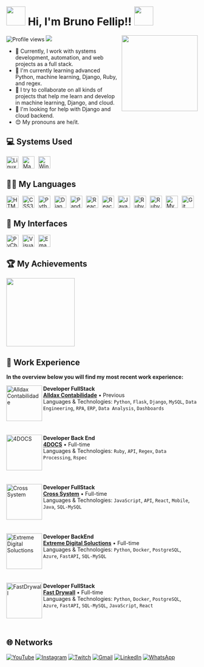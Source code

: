 <h1 align="left"><img src="https://user-images.githubusercontent.com/74038190/226127913-88de86d3-8437-45b9-a3b6-e746b47f655a.gif" height="50px"> Hi, I'm Bruno Fellip!! <img src="https://user-images.githubusercontent.com/74038190/226127913-88de86d3-8437-45b9-a3b6-e746b47f655a.gif" height="50px"></h1> 
<img align="right" height="200em" src="https://media.giphy.com/media/KEYMsj2LcXzfcTP5ii/giphy.gif?cid=ecf05e47dgbzw4mcxq0wpgjihjknkn7g9dqy784c9adnq1p6&ep=v1_gifs_search&rid=giphy.gif&ct=g"/>
<p align="left">
  <img src="https://komarev.com/ghpvc/?username=BrunoFellipS&color=blue" alt="Profile views" />
  <img src="https://img.shields.io/github/followers/BrunoFellipS.svg?style=social&label=Follow&maxAge=2592000"/>
</p>

- 🔭 Currently, I work with systems development, automation, and web projects as a full stack.
- 🌱 I'm currently learning advanced Python, machine learning, Django, Ruby, and regex.
- 👯 I try to collaborate on all kinds of projects that help me learn and develop in machine learning, Django, and cloud.
- 🤔 I'm looking for help with Django and cloud backend.
- 😊 My pronouns are he/it.

## 💻 Systems Used

<div style="display: flex; flex-direction: row; gap: 10px;">
  <img height="32" src="https://img.shields.io/badge/Linux-FCC624?style=for-the-badge&logo=linux&logoColor=black" alt="Linux"/>
  <img height="32" src="https://shields.io/badge/MacOS--9cf?logo=Apple&style=social" alt="Mac"/>
  <img height="32" src="https://img.shields.io/badge/Windows-0078D6?style=for-the-badge&logo=windows&logoColor=white" alt="Windows"/>
</div>

## 👨‍💻 My Languages

<div style="display: flex; flex-direction: row; gap: 10px; flex-wrap: wrap;">
  <img height="32" src="https://img.shields.io/badge/HTML5-E34F26?style=for-the-badge&logo=html5&logoColor=white" alt="HTML5"/>
  <img height="32" src="https://img.shields.io/badge/CSS3-1572B6?style=for-the-badge&logo=css3&logoColor=white" alt="CSS3"/>
  <img height="32" src="https://img.shields.io/badge/Python-3776AB?style=for-the-badge&logo=python&logoColor=white" alt="Python"/>
  <img height="32" src="https://img.shields.io/badge/Django-092E20?style=for-the-badge&logo=django&logoColor=white" alt="Django"/>
  <img height="32" src="https://cdn.jsdelivr.net/gh/devicons/devicon/icons/pandas/pandas-original.svg" alt="Pandas"/>
  <img height="32" src="https://img.shields.io/badge/React_Native-20232A?style=for-the-badge&logo=react&logoColor=61DAFB" alt="React Native"/>
  <img height="32" src="https://img.shields.io/badge/React-20232A?style=for-the-badge&logo=react&logoColor=61DAFB" alt="React"/>
  <img height="32" src="https://img.shields.io/badge/JavaScript-F7DF1E?style=for-the-badge&logo=javascript&logoColor=black" alt="JavaScript"/>
  <img height="32" src="https://img.shields.io/badge/Ruby_on_Rails-CC0000?style=for-the-badge&logo=ruby-on-rails&logoColor=white" alt="Ruby on Rails"/>
  <img height="32" src="https://img.shields.io/badge/Ruby-CC342D?style=for-the-badge&logo=ruby&logoColor=white" alt="Ruby"/>
  <img height="32" src="https://img.shields.io/badge/MySQL-00000F?style=for-the-badge&logo=mysql&logoColor=white" alt="MySQL"/>
  <img height="32" src="https://img.shields.io/badge/GIT-E44C30?style=for-the-badge&logo=git&logoColor=white" alt="Git"/>
</div>

## 📝 My Interfaces

<div style="display: flex; flex-direction: row; gap: 10px;">
  <img height="32" src="https://img.shields.io/badge/PyCharm-000000.svg?&style=for-the-badge&logo=PyCharm&logoColor=white" alt="PyCharm"/>
  <img height="32" src="https://img.shields.io/badge/Visual_Studio_Code-0078D4?style=for-the-badge&logo=visual%20studio%20code&logoColor=white" alt="Visual Studio Code"/>
  <img height="32" src="https://img.shields.io/badge/Emacs-%237F5AB6.svg?&style=for-the-badge&logo=gnu-emacs&logoColor=white" alt="Emacs"/>
</div>

## 🏆 My Achievements

<div  style="display: flex; flex-direction: columns;">
  <a href="https://github.com/BrunoFellipS">
    <img loading="lazy" height="180em" src="https://github-readme-stats.vercel.app/api/top-langs/?username=BrunoFellipS&layout=compact&langs_count=7&theme=tokyonight&token=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"/>
  </a>
</div>

## 🧐 Work Experience
  
**In the overview below you will find my most recent work experience:**

<div>
  <a href="https://alldax.com/">
  <img align="left" height="94px" width="94px" alt="Alldax Contabilidade" src="https://media-exp1.licdn.com/dms/image/C4D0BAQHxnJxjUpgqTw/company-logo_200_200/0/1631540598077?e=2147483647&v=beta&t=YSAqc_NMwa3-yMH30ELjRdl5gG3U_rZwHPLEEC0G56Q"/>
  </a>
  
  **Developer FullStack** \
  [**Alldax Contabilidade**](https://www.alldax.com/) • Previous \
  Languages & Technologies: `Python`, `Flask`, `Django`, `MySQL`, `Data Engineering`, `RPA`, `ERP`, `Data Analysis`, `Dashboards`

</div>
<br><br>

<div>
  <a href="https://www.4vision.com.br/4docs">
    <img align="left" height="94px" width="94px" alt="4DOCS" src="https://media.licdn.com/dms/image/C4D0BAQEPg8c46IILkg/company-logo_100_100/0/1528909157622?e=2147483647&v=beta&t=sjlHZeWtoQHZvktiFNMEn4fqjJylzvA22bQck4x30g4"/>
  </a>
  
  **Developer Back End** \
  [**4DOCS**](https://www.4vision.com.br/4docs) • Full-time \
  Languages & Technologies: `Ruby`, `API`, `Regex`, `Data Processing`, `Rspec`
 
</div>
<br><br>

<div>
  <a href="https://crosssystem.com.br/">
    <img align="left" height="94px" width="94px" alt="Cross System" src="https://crosssystem.com.br/wp-content/uploads/2024/03/Logo-2.png"/>
  </a>
  
  **Developer FullStack** \
  [**Cross System**](https://crosssystem.com.br/) • Full-time \
  Languages & Technologies: `JavaScript`, `API`, `React`, `Mobile`, `Java`, `SQL-MySQL`
 
</div>
<br><br>

<div>
  <a href="https://www2.extremedigital.com.br/">
    <img align="left" height="94px" width="94px" alt="Extreme Digital Soluctions" src="https://www2.extremedigital.com.br/wp-content/uploads/2022/10/LOGO_10_ANOS_branco.png"/>
  </a>
  
  **Developer BackEnd** \
  [**Extreme Digital Soluctions**](https://www2.extremedigital.com.br/) • Full-time \
  Languages & Technologies: `Python`, `Docker`, `PostgreSQL`, `Azure`, `FastAPI`, `SQL-MySQL`
 
</div>
<br><br>

<div>
  <a href="https://fastdrywall.com.br/?utm_term=fastdrywall&utm_content=713347214293&gad_source=1&gclid=CjwKCAiA2JG9BhAuEiwAH_zf3rGB6GE3QYq80Zbg_CmtvMus62ErZpnpm6hakFXi_SJHmSopv-7-dRoCwd0QAvD_BwE">
    <img align="left" height="94px" width="94px" alt="FastDrywall" src="https://fastdrywall.com.br/wp-content/uploads/logo-fast.png"/>
  </a>
  
  **Developer FullStack** \
  [**Fast Drywall**](https://fastdrywall.com.br/?utm_term=fastdrywall&utm_content=713347214293&gad_source=1&gclid=CjwKCAiA2JG9BhAuEiwAH_zf3rGB6GE3QYq80Zbg_CmtvMus62ErZpnpm6hakFXi_SJHmSopv-7-dRoCwd0QAvD_BwE) • Full-time \
  Languages & Technologies: `Python`, `Docker`, `PostgreSQL`, `Azure`, `FastAPI`, `SQL-MySQL`, `JavaScript`, `React`
 
</div>
<br><br>

## 🌐 Networks
 
<div> 
  <a href="https://www.youtube.com/channel/UCUIxYgVcqnVic24SSl2r_KQ" target="_blank"><img src="https://img.shields.io/badge/YouTube-FF0000?style=for-the-badge&logo=youtube&logoColor=white" alt="YouTube"></a>
  <a href="https://instagram.com/mr.br_no?igshid=YmMyMTA2M2Y=" target="_blank"><img src="https://img.shields.io/badge/-Instagram-%23E4405F?style=for-the-badge&logo=instagram&logoColor=white" alt="Instagram"></a>
  <a href="https://www.twitch.tv/minojinhox" target="_blank"><img src="https://img.shields.io/badge/Twitch-9146FF?style=for-the-badge&logo=twitch&logoColor=white" alt="Twitch"></a>
  <a href="mailto:your-email@example.com" target="_blank"><img src="https://img.shields.io/badge/-Gmail-%23333?style=for-the-badge&logo=gmail&logoColor=white" alt="Gmail"></a>
  <a href="https://www.linkedin.com/in/bruno-fellip-silva-dev/" target="_blank"><img src="https://img.shields.io/badge/-LinkedIn-%230077B5?style=for-the-badge&logo=linkedin&logoColor=white" alt="LinkedIn"></a>
  <a href="https://api.whatsapp.com/send/?phone=5521997176425&text&type=phone_number&app_absent=0" target="_blank"><img src="https://img.shields.io/badge/Whatsapp-25D366?logo=whatsapp&logoColor=white" alt="WhatsApp"></a>
</div>
